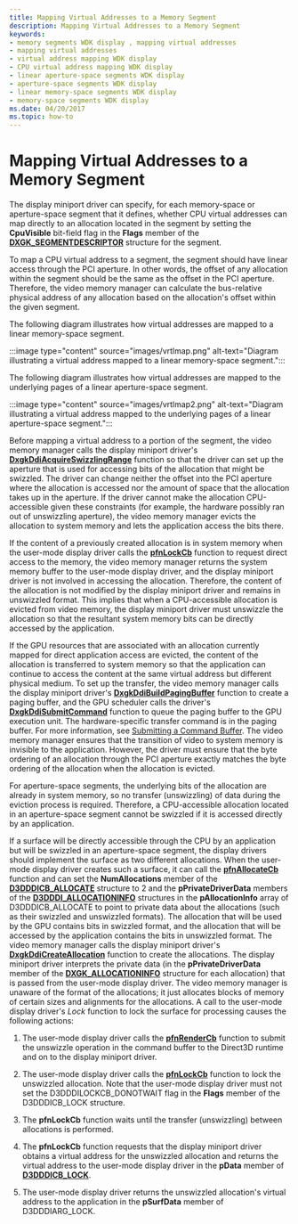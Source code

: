 ```yaml
---
title: Mapping Virtual Addresses to a Memory Segment
description: Mapping Virtual Addresses to a Memory Segment
keywords:
- memory segments WDK display , mapping virtual addresses
- mapping virtual addresses
- virtual address mapping WDK display
- CPU virtual address mapping WDK display
- linear aperture-space segments WDK display
- aperture-space segments WDK display
- linear memory-space segments WDK display
- memory-space segments WDK display
ms.date: 04/20/2017
ms.topic: how-to
---
```


# Mapping Virtual Addresses to a Memory Segment

The display miniport driver can specify, for each memory-space or aperture-space segment that it defines, whether CPU virtual addresses can map directly to an allocation located in the segment by setting the **CpuVisible** bit-field flag in the **Flags** member of the [**DXGK_SEGMENTDESCRIPTOR**](/windows-hardware/drivers/ddi/d3dkmddi/ns-d3dkmddi-_dxgk_segmentdescriptor) structure for the segment.

To map a CPU virtual address to a segment, the segment should have linear access through the PCI aperture. In other words, the offset of any allocation within the segment should be the same as the offset in the PCI aperture. Therefore, the video memory manager can calculate the bus-relative physical address of any allocation based on the allocation's offset within the given segment.

The following diagram illustrates how virtual addresses are mapped to a linear memory-space segment.

:::image type="content" source="images/vrtlmap.png" alt-text="Diagram illustrating a virtual address mapped to a linear memory-space segment.":::

The following diagram illustrates how virtual addresses are mapped to the underlying pages of a linear aperture-space segment.

:::image type="content" source="images/vrtlmap2.png" alt-text="Diagram illustrating a virtual address mapped to the underlying pages of a linear aperture-space segment.":::

Before mapping a virtual address to a portion of the segment, the video memory manager calls the display miniport driver's [**DxgkDdiAcquireSwizzlingRange**](/windows-hardware/drivers/ddi/d3dkmddi/nc-d3dkmddi-dxgkddi_acquireswizzlingrange) function so that the driver can set up the aperture that is used for accessing bits of the allocation that might be swizzled. The driver can change neither the offset into the PCI aperture where the allocation is accessed nor the amount of space that the allocation takes up in the aperture. If the driver cannot make the allocation CPU-accessible given these constraints (for example, the hardware possibly ran out of unswizzling aperture), the video memory manager evicts the allocation to system memory and lets the application access the bits there.

If the content of a previously created allocation is in system memory when the user-mode display driver calls the [**pfnLockCb**](/windows-hardware/drivers/ddi/d3dumddi/nc-d3dumddi-pfnd3dddi_lockcb) function to request direct access to the memory, the video memory manager returns the system memory buffer to the user-mode display driver, and the display miniport driver is not involved in accessing the allocation. Therefore, the content of the allocation is not modified by the display miniport driver and remains in unswizzled format. This implies that when a CPU-accessible allocation is evicted from video memory, the display miniport driver must unswizzle the allocation so that the resultant system memory bits can be directly accessed by the application.

If the GPU resources that are associated with an allocation currently mapped for direct application access are evicted, the content of the allocation is transferred to system memory so that the application can continue to access the content at the same virtual address but different physical medium. To set up the transfer, the video memory manager calls the display miniport driver's [**DxgkDdiBuildPagingBuffer**](/windows-hardware/drivers/ddi/d3dkmddi/nc-d3dkmddi-dxgkddi_buildpagingbuffer) function to create a paging buffer, and the GPU scheduler calls the driver's [**DxgkDdiSubmitCommand**](/windows-hardware/drivers/ddi/d3dkmddi/nc-d3dkmddi-dxgkddi_submitcommand) function to queue the paging buffer to the GPU execution unit. The hardware-specific transfer command is in the paging buffer. For more information, see [Submitting a Command Buffer](submitting-a-command-buffer.md). The video memory manager ensures that the transition of video to system memory is invisible to the application. However, the driver must ensure that the byte ordering of an allocation through the PCI aperture exactly matches the byte ordering of the allocation when the allocation is evicted.

For aperture-space segments, the underlying bits of the allocation are already in system memory, so no transfer (unswizzling) of data during the eviction process is required. Therefore, a CPU-accessible allocation located in an aperture-space segment cannot be swizzled if it is accessed directly by an application.

If a surface will be directly accessible through the CPU by an application but will be swizzled in an aperture-space segment, the display drivers should implement the surface as two different allocations. When the user-mode display driver creates such a surface, it can call the [**pfnAllocateCb**](/windows-hardware/drivers/ddi/d3dumddi/nc-d3dumddi-pfnd3dddi_allocatecb) function and can set the **NumAllocations** member of the [**D3DDDICB_ALLOCATE**](/windows-hardware/drivers/ddi/d3dumddi/ns-d3dumddi-_d3dddicb_allocate) structure to 2 and the **pPrivateDriverData** members of the [**D3DDDI_ALLOCATIONINFO**](/windows-hardware/drivers/ddi/d3dukmdt/ns-d3dukmdt-_d3dddi_allocationinfo) structures in the **pAllocationInfo** array of D3DDDICB_ALLOCATE to point to private data about the allocations (such as their swizzled and unswizzled formats). The allocation that will be used by the GPU contains bits in swizzled format, and the allocation that will be accessed by the application contains the bits in unswizzled format. The video memory manager calls the display miniport driver's [**DxgkDdiCreateAllocation**](/windows-hardware/drivers/ddi/d3dkmddi/nc-d3dkmddi-dxgkddi_createallocation) function to create the allocations. The display miniport driver interprets the private data (in the **pPrivateDriverData** member of the [**DXGK_ALLOCATIONINFO**](/windows-hardware/drivers/ddi/d3dkmddi/ns-d3dkmddi-_dxgk_allocationinfo) structure for each allocation) that is passed from the user-mode display driver. The video memory manager is unaware of the format of the allocations; it just allocates blocks of memory of certain sizes and alignments for the allocations. A call to the user-mode display driver's *Lock* function to lock the surface for processing causes the following actions:

1. The user-mode display driver calls the [**pfnRenderCb**](/windows-hardware/drivers/ddi/d3dumddi/nc-d3dumddi-pfnd3dddi_rendercb) function to submit the unswizzle operation in the command buffer to the Direct3D runtime and on to the display miniport driver.

2. The user-mode display driver calls the [**pfnLockCb**](/windows-hardware/drivers/ddi/d3dumddi/nc-d3dumddi-pfnd3dddi_lockcb) function to lock the unswizzled allocation. Note that the user-mode display driver must not set the D3DDDILOCKCB_DONOTWAIT flag in the **Flags** member of the D3DDDICB_LOCK structure.

3. The **pfnLockCb** function waits until the transfer (unswizzling) between allocations is performed.

4. The **pfnLockCb** function requests that the display miniport driver obtains a virtual address for the unswizzled allocation and returns the virtual address to the user-mode display driver in the **pData** member of [**D3DDDICB_LOCK**](/windows-hardware/drivers/ddi/d3dumddi/ns-d3dumddi-_d3dddicb_lock).

5. The user-mode display driver returns the unswizzled allocation's virtual address to the application in the **pSurfData** member of D3DDDIARG_LOCK.
